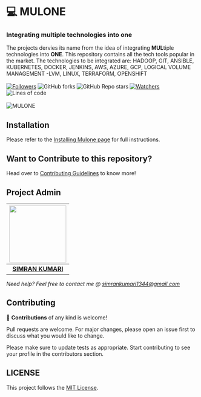 # 💻 MULONE
### Integrating multiple technologies into one
The projects dervies its name from the idea of integrating <b>MUL</b>tiple technologies into <b>ONE</b>.
This repository contains all the tech tools popular in the market. The technologies to be integrated are:
HADOOP, GIT, ANSIBLE, KUBERNETES, DOCKER, JENKINS, AWS, AZURE, GCP, LOGICAL VOLUME MANAGEMENT -LVM, LINUX, TERRAFORM, OPENSHIFT <br><br>
 [![Followers](https://img.shields.io/github/followers/simranquirky?style=for-the-badge)](https://github.com/simrnquirky?tab=followers)
 ![GitHub forks](https://img.shields.io/github/forks/simranquirky/MULONE?style=for-the-badge)
 ![GitHub Repo stars](https://img.shields.io/github/stars/simranquirky/MULONE?style=for-the-badge)
 [![Watchers](https://img.shields.io/github/watchers/simranquirky/MULONE?style=for-the-badge)](https://github.com/simranquirky/MULONE/watchers)
 ![Lines of code](https://img.shields.io/tokei/lines/github/simranquirky/MULONE?style=for-the-badge)
 <br><br>
![MULONE](https://socialify.git.ci/simranquirky/MULONE/image?forks=1&issues=1&language=1&owner=1&pattern=Brick%20Wall&pulls=1&stargazers=1&theme=Dark)


## Installation

Please refer to the [Installing Mulone page](https://github.com/simranquirky/MULONE/wiki/Installing-Mulone) for full instructions. 

## Want to Contribute to this repository?
Head over to [Contributing Guidelines](https://github.com//simranquirky/MULONE/blob/master/CONTRIBUTING.md) to know more!

## Project Admin

|                                     <a href="https://github.com/simranquirky"><img src="https://avatars.githubusercontent.com/u/60690997?s=400&u=9530610016fa2171d559af8bcdb3e9178bb7d308&v=4" width=150px height=150px /></a>                                      |
| :-----------------------------------------------------------------------------------------------------------------------------------------------------------------------------------------------------------------------------------------------------------------: |
|                                                                                      **[SIMRAN KUMARI](https://www.linkedin.com/in/vaidhyanathansm/)**                                                                                    |

*Need help? Feel free to contact me @ simrankumari1344@gmail.com*

<!-- ## Contributors ✨

Thanks goes to these **Wonderful People** 👨🏻‍💻:       

<a href="https://github.com/simranquirky/MULONE/graphs/contributors">
  <img src="https://contrib.rocks/image?repo=simranquirky/MULONE" />
</a> -->

## Contributing

🚀 **Contributions** of any kind is welcome!

Pull requests are welcome. For major changes, please open an issue first to discuss what you would like to change.

Please make sure to update tests as appropriate.
Start contributing to see your profile in the contributors section.


<!-- ## Stargazers Over Time 

[![Stargazers over time](https://starchart.cc/simranquirky/MULONE.svg)](https://starchart.cc/simranquirky/MULONE) -->

## LICENSE
This project follows the [MIT License](https://github.com/simranquirky/MULONE/blob/master/LICENSE).












